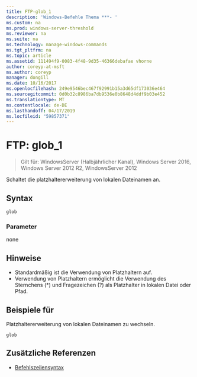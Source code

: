 ```yaml
---
title: FTP-glob_1
description: 'Windows-Befehle Thema ***- '
ms.custom: na
ms.prod: windows-server-threshold
ms.reviewer: na
ms.suite: na
ms.technology: manage-windows-commands
ms.tgt_pltfrm: na
ms.topic: article
ms.assetid: 111494f9-0083-4f48-9d35-46366debafae vhorne
author: coreyp-at-msft
ms.author: coreyp
manager: dongill
ms.date: 10/16/2017
ms.openlocfilehash: 249e9546bec467f92991b15a3d65df173036e464
ms.sourcegitcommit: 0d0b32c8986ba7db9536e0b8648d4ddf9b03e452
ms.translationtype: MT
ms.contentlocale: de-DE
ms.lasthandoff: 04/17/2019
ms.locfileid: "59857371"
---
```

# <a name="ftp-glob1"></a>FTP: glob_1

>Gilt für: WindowsServer (Halbjährlicher Kanal), Windows Server 2016, Windows Server 2012 R2, WindowsServer 2012

Schaltet die platzhaltererweiterung von lokalen Dateinamen an.   
## <a name="syntax"></a>Syntax  
```  
glob  
```  
### <a name="parameters"></a>Parameter  
none  
## <a name="remarks"></a>Hinweise  
-   Standardmäßig ist die Verwendung von Platzhaltern auf.  
-   Verwendung von Platzhaltern ermöglicht die Verwendung des Sternchens (*) und Fragezeichen (?) als Platzhalter in lokalen Datei oder Pfad.  
## <a name="BKMK_Examples"></a>Beispiele für  
Platzhaltererweiterung von lokalen Dateinamen zu wechseln.  
```  
glob  
```  
## <a name="additional-references"></a>Zusätzliche Referenzen  
-   [Befehlszeilensyntax](command-line-syntax-key.md)  
